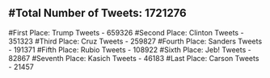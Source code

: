 #Total Number of Tweets: 1721276 
---
#First Place: Trump Tweets - 659326
#Second Place: Clinton Tweets - 351323
#Third Place: Cruz Tweets - 259827
#Fourth Place: Sanders Tweets - 191371
#Fifth Place: Rubio Tweets - 108922
#Sixth Place: Jeb! Tweets - 82867
#Seventh Place: Kasich Tweets - 46183
#Last Place: Carson Tweets - 21457
